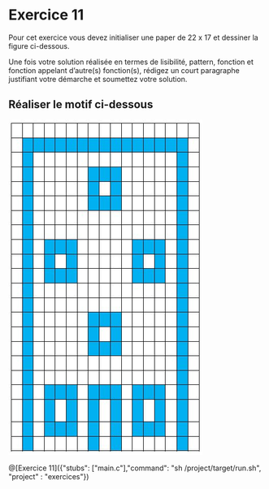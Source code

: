 # Exercice 11

Pour cet exercice vous devez initialiser une paper de 22 x 17 et dessiner la figure ci-dessous.

Une fois votre solution réalisée en termes de lisibilité, pattern, fonction et fonction appelant d’autre(s) fonction(s), rédigez un court paragraphe justifiant votre démarche et soumettez votre solution.

## Réaliser le motif ci-dessous

![motif](img/ex11.JPG)

@[Exercice 11]({"stubs": ["main.c"],"command": "sh /project/target/run.sh", "project" : "exercices"})
